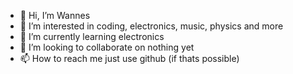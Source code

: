 - 👋 Hi, I’m Wannes
- 👀 I’m interested in coding, electronics, music, physics and more
- 🌱 I’m currently learning electronics
- 💞️ I’m looking to collaborate on nothing yet
- 📫 How to reach me just use github (if thats possible)
<!---
wannes-sys/wannes-sys is a ✨ special ✨ repository because its `README.md` (this file) appears on your GitHub profile.
You can click the Preview link to take a look at your changes.
--->
